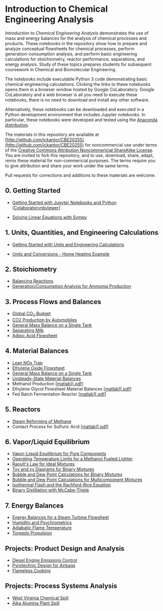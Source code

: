 # Introduction to Chemical Engineering Analysis

_Introduction to Chemical Engineering Analysis_ demonstrates the use of mass and energy balances for the analysis of chemical processes and products. These notebooks in the repository show how to prepare and analyze conceptual flowsheets for chemical processes, perform generation-consumption analysis, and perform basic engineering calculations for stoichiometry, reactor performance, separations, and energy analysis. Study of these topics prepares students for subsequent coursework in Chemical and Biomolecular Engineering.

The notebooks include executable Python 3 code demonstrating basic chemical engineering calculations. Clicking the links to these notebooks opens them in a browser window hosted by Google CoLaboratory. Google CoLaboratory and a web browser is all you need to execute these notebooks, there is no need to download and install any other software. 

Alternatively, these notebooks can be downloaded and executed in a Python development environment that includes Jupyter notebooks. In particular, these notebooks were developed and tested using the [Anaconda distribution](https://www.anaconda.com/download/).

The materials in this repository are available at [http://github.com/jckantor/CBE20255](http://github.com/jckantor/CBE20255) for noncommercial use under terms of the [Creative Commons Attribution Noncommericial ShareAlike License](http://creativecommons.org/licenses/by-nc-sa/4.0/). You are invited to fork this repository, and to use, download, share, adapt, remix these material for non-commericial purposes. The terms require you to give attribution and share your work under the same terms. 

Pull requests for corrections and additions to these materials are welcome.

## 0. Getting Started

* [Getting Started with Jupyter Notebooks and Python](https://colab.research.google.com/github/jckantor/CBE20255/blob/master/notebooks/Getting_Started_with_Jupyter_Notebooks_and_Python.ipynb) [[Colaboratory](https://colab.research.google.com/github/jckantor/CBE20255/blob/master/notebooks/Getting_Started_with_Jupyter_Notebooks_and_Python.ipynb)[nbviewer](https://nbviewer.jupyter.org/github/jckantor/CBE20255/blob/master/notebooks/Getting_Started_with_Jupyter_Notebooks_and_Python.ipynb)]

* [Solving Linear Equations with Sympy](https://colab.research.google.com/github/jckantor/CBE20255/blob/master/notebooks/Solving_Linear_Equations_with_Sympy.ipynb)

## 1. Units, Quantities, and Engineering Calculations

* [Getting Started with Units and Engineering Calculations](https://colab.research.google.com/github/jckantor/CBE20255/blob/master/notebooks/Units_and_Engineering_Calculations.ipynb)

* [Units and Conversions - Home Heating Example](https://colab.research.google.com/github/jckantor/CBE20255/blob/master/Units_and_Conversions_Home_Heating_Example.ipynb)

## 2. Stoichiometry

* [Balancing Reactions](https://colab.research.google.com/github/jckantor/CBE20255/blob/master/notebooks/Balancing%20Reactions.ipynb)
* [Generation/Consumption Analysis for Ammonia Production](https://colab.research.google.com/jckantor/CBE20255/blob/master/notebooks/Generation%20Consumption%20Analysis%20for%20Ammonia%20Production.ipynb)

## 3. Process Flows and Balances

* [Global CO<sub>2</sub> Budget](https://colab.research.google.com/github/jckantor/CBE20255/blob/master/notebooks/Global%20CO2%20Budget.ipynb)
* [CO2 Production by Automobiles](https://colab.research.google.com/github/jckantor/CBE20255/blob/master/notebooks/CO2%20Production%20by%20Automobiles.ipynb)
* [General Mass Balance on a Single Tank](https://colab.research.google.com/github/jckantor/CBE20255/blob/master/notebooks/General%20Mass%20Balance%20on%20a%20Single%20Tank.ipynb)
* [Separating Milk](https://colab.research.google.com/github/jckantor/CBE20255/blob/master/notebooks/Separating_Milk.ipynb)
* [Adipic Acid Flowsheet](https://colab.research.google.com/github/jckantor/CBE20255/blob/master/notebooks/Adipic%20Acid%20Flowsheet.ipynb)

## 4. Material Balances

* [Lean NOx Trap](https://colab.research.google.com/github/jckantor/CBE20255/blob/master/notebooks/Lean%20NOx%20Trap.ipynb)
* [Ethylene Oxide Flowsheet](https://colab.research.google.com/github/jckantor/CBE20255/blob/master/notebooks/Ethylene%20Oxide%20Flowsheet.ipynb)
* [General Mass Balance on a Single Tank](https://colab.research.google.com/github/jckantor/CBE20255/blob/master/notebooks/General%20Mass%20Balance%20on%20a%20Single%20Tank.ipynb)
* [Unsteady-State Material Balances](https://colab.research.google.com/github/jckantor/CBE20255/blob/master/notebooks/Unsteady-State%20Material%20Balances.ipynb)
* Methanol Production [[matlab](https://github.com/jckantor/CBE20255/blob/master/matlab/Methanol_Production.m)][[.pdf](http://jckantor.github.com/CBE20255/pdf/Methanol_Production.pdf)]
* Ethylene Glycol Flowsheet Material Balances [[matlab](https://github.com/jckantor/CBE20255/blob/master/matlab/Ethylene_Glycol_Flowsheet_Material_Balances.m)][[.pdf](http://jckantor.github.com/CBE20255/pdf/Ethylene_Glycol_Flowsheet_Material_Balances.pdf)]
* Fed Batch Fermentation Reactor [[matlab](https://github.com/jckantor/CBE20255/blob/master/matlab/Fed_Batch_Fermentation_Reactor.m)][[.pdf](http://jckantor.github.com/CBE20255/pdf/Fed_Batch_Fermentation_Reactor.pdf)]

## 5. Reactors

* [Steam Reforming of Methane](https://colab.research.google.com/github/jckantor/CBE20255/blob/master/notebooks/Steam%20Reforming%20of%20Methane.ipynb)
* Contact Process for Sulfuric Acid [[matlab](https://github.com/jckantor/CBE20255/blob/master/matlab/Contact_Process_for_Sulfuric_Acid.m)][[.pdf](http://jckantor.github.com/CBE20255/pdf/Contact_Process_for_Sulfuric_Acid.pdf)]

## 6. Vapor/Liquid Equilibrium

* [Vapor-Liquid Equilibrium for Pure Components](https://colab.research.google.com/github/jckantor/CBE20255/blob/master/notebooks/Vapor-Liquid%20Equilibrium%20for%20a%20Pure%20Component.ipynb)
* [Operating Temperature Limits for a Methanol Fueled Lighter](https://colab.research.google.com/github/jckantor/CBE20255/blob/master/notebooks/Operating%20Temperature%20Limits%20for%20a%20Methanol%20Fueled%20Lighter.ipynb)
* [Raoult's Law for Ideal Mixtures](https://colab.research.google.com/github/jckantor/CBE20255/blob/master/notebooks/Raoult's_Law_for_Ideal_Mixtures.ipynb)
* [Txy and xy Diagrams for Binary Mixtures](https://colab.research.google.com/github/jckantor/CBE20255/blob/master/notebooks/Txy_and_xy_Diagrams_for_Binary_Mixtures.ipynb)
* [Bubble and Dew Point Calculations for Binary Mixtures](https://colab.research.google.com/github/jckantor/CBE20255/blob/master/notebooks/Bubble%20and%20Dew%20Point%20Calculations%20for%20Binary%20Mixtures.ipynb)
* [Bubble and Dew Point Calculations for Multicomponent Mixtures](https://colab.research.google.com/github/jckantor/CBE20255/blob/master/notebooks/Bubble%20and%20Dew%20Point%20Calculations%20for%20Multicomponent%20Mixtures.ipynb)
* [Isothermal Flash and the Rachford-Rice Equation](https://colab.research.google.com/github/jckantor/CBE20255/blob/master/notebooks/Isothermal_Flash_and_the_Rachford-Rice_Equation.ipynb)
* [Binary Distillation with McCabe-Thiele](https://colab.research.google.com/github/jckantor/CBE20255/blob/master/notebooks/Binary%20Distillation%20with%20McCabe-Thiele.ipynb)

## 7. Energy Balances

* [Energy Balances for a Steam Turbine Flowsheet]()
* [Humidity and Psychrometrics](https://colab.research.google.com/github/jckantor/CBE20255/blob/master/notebooks/Humidity%20and%20Psychrometrics.ipynb)
* [Adiabatic Flame Temperature](https://colab.research.google.com/github/jckantor/CBE20255/blob/master/notebooks/Adiabatic%20Flame%20Temperature.ipynb)
* [Torpedo Propulsion](https://colab.research.google.com/github/jckantor/CBE20255/blob/master/notebooks/Torpedo%20Propulsion.ipynb)

## Projects: Product Design and Analysis

* [Diesel Engine Emissions Control](https://colab.research.google.com/github/jckantor/CBE20255/blob/master/notebooks/Diesel%20Engine%20Emissions%20Control.ipynb)
* [Pyrotechnic Design for Airbags](https://colab.research.google.com/github/jckantor/CBE20255/blob/master/notebooks/Pyrotechnic%20Design%20for%20Airbags.ipynb)
* [Flameless Cooking](https://colab.research.google.com/github/jckantor/CBE20255/blob/master/notebooks/Flameless%20Cooking.ipynb)

## Projects: Process Systems Analysis

* [West Virginia Chemical Spill](https://colab.research.google.com/github/jckantor/CBE20255/blob/master/notebooks/West%20Virginia%20Chemical%20Spill.ipynb)
* [Ajka Alumina Plant Spill](https://colab.research.google.com/github/jckantor/CBE20255/blob/master/notebooks/Ajka%20Alumina%20Plant%20Spill.ipynb)
